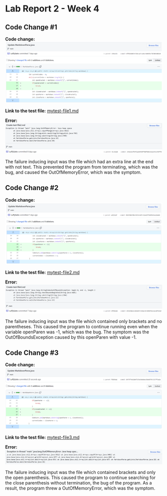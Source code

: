 
# **Lab Report 2 - Week 4**

## **Code Change #1**

**Code change:**
![](codechange1.png)

**Link to the test file:**
[mytest-file1.md](https://github.com/LuffySaito/markdown-parser/blob/main/mytest-file1.md)

**Error:**
![](error1.png)

The failure inducing input was the file which had an extra line at the end with not text. This prevented the program from terminating, which was the bug, and caused the OutOfMemoryError, which was the symptom.

## **Code Change #2**

**Code change:**
![](codechange2.png)

**Link to the test file:**
[mytest-file2.md](https://github.com/LuffySaito/markdown-parser/blob/main/mytest-file2.md)

**Error:**
![](error2.png)

The failure inducing input was the file which contained only brackets and no parentheses. This caused the program to continue running even when the variable openParen was -1, which was the bug. The symptom was the OutOfBoundsException caused by this openParen with value -1. 

## **Code Change #3**

**Code change:**
![](codechange3.png)

**Link to the test file:**
[mytest-file3.md](https://github.com/LuffySaito/markdown-parser/blob/main/mytest-file3.md)

**Error:**
![](error3.png)

The failure inducing input was the file which contained brackets and only the open parenthesis. This caused the program to continue searching for the close parenthesis without termination, the bug of the program. As a result, the program threw a OutOfMemoryError, which was the symptom.
